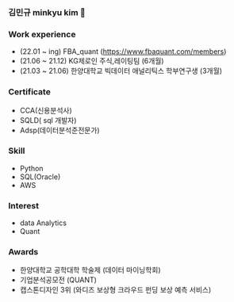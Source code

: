 ### 김민규 minkyu kim 👋

<!--
**kim-min-kyuu/kim-min-kyuu** is a ✨ _special_ ✨ repository because its `README.md` (this file) appears on your GitHub profile.

Here are some ideas to get you started:

🔭 I’m currently working on ...
- 🌱 I’m currently learning ...
- 👯 I’m looking to collaborate on ...
- 🤔 I’m looking for help with ...
- 💬 Ask me about ...
- 📫 How to reach me: ...
- 😄 Pronouns: ...
- ⚡ Fun fact: ...
-->

### Work experience             
- (22.01 ~ ing) FBA_quant  (https://www.fbaquant.com/members)    
- (21.06 ~ 21.12) KG제로인 주식,레이팅팀 (6개월) 
- (21.03 ~ 21.06) 한양대학교 빅데이터 애널리틱스 학부연구생 (3개월) 

### Certificate         
- CCA(신용분석사)    
- SQLD( sql 개발자)     
- Adsp(데이터분석준전문가)    

### Skill         
- Python    
- SQL(Oracle)    
- AWS    

### Interest     
- data Analytics        
- Quant     

### Awards     
- 한양대학교 공학대학 학술제 (데이터 마이닝학회)     
- 기업분석공모전 (QUANT)
- 캡스톤디자인 3위 (와디즈 보상형 크라우드 펀딩 보상 예측 서비스)     

